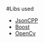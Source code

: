 #Libs used
* [JsonCPP](http://jsoncpp.sourceforge.net/)
* [Boost](http://www.boost.org/)
* [OpenCv](http://opencv.org/)
